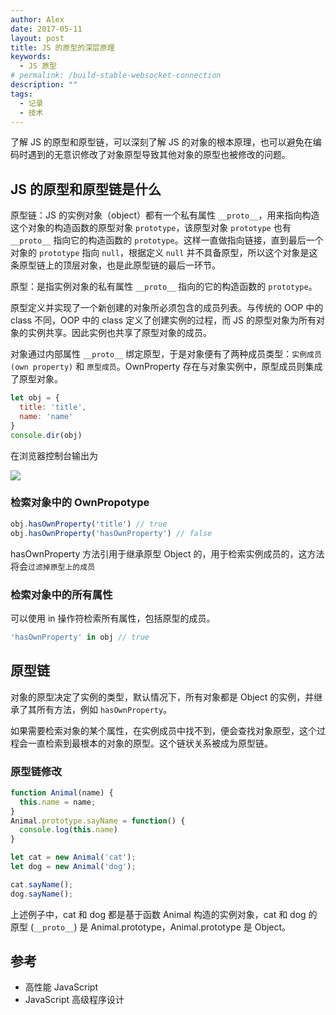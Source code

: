 ```yaml
---
author: Alex
date: 2017-05-11
layout: post
title: JS 的原型的深层原理
keywords: 
  - JS 原型
# permalink: /build-stable-websocket-connection
description: ""
tags: 
  - 记录
  - 技术
---
```


了解 JS 的原型和原型链，可以深刻了解 JS 的对象的根本原理，也可以避免在编码时遇到的无意识修改了对象原型导致其他对象的原型也被修改的问题。

## JS 的原型和原型链是什么

原型链：JS 的实例对象（object）都有一个私有属性 `__proto__`，用来指向构造这个对象的构造函数的原型对象 `prototype`，该原型对象 `prototype` 也有 `__proto__` 指向它的构造函数的 `prototype`。这样一直做指向链接，直到最后一个对象的 `prototype` 指向 `null`，根据定义 `null` 并不具备原型，所以这个对象是这条原型链上的顶层对象，也是此原型链的最后一环节。

原型：是指实例对象的私有属性 `__proto__` 指向的它的构造函数的 `prototype`。

原型定义并实现了一个新创建的对象所必须包含的成员列表。与传统的 OOP 中的 class 不同，OOP 中的 class 定义了创建实例的过程，而 JS 的原型对象为所有对象的实例共享。因此实例也共享了原型对象的成员。

对象通过内部属性 `__proto__` 绑定原型，于是对象便有了两种成员类型：`实例成员 (own property)` 和 `原型成员`。OwnProperty 存在与对象实例中，原型成员则集成了原型对象。

```js
let obj = {
  title: 'title',
  name: 'name'
}
console.dir(obj)
```

在浏览器控制台输出为

![](https://cdn.jsdelivr.net/gh/SANGET/blog-v3@master/content/assets/images/lib-desc/prototype-desc.png)

### 检索对象中的 OwnPropotype

```js
obj.hasOwnProperty('title') // true
obj.hasOwnProperty('hasOwnProperty') // false
```

hasOwnProperty 方法引用于继承原型 Object 的，用于检索实例成员的，这方法将会`过滤掉原型上的成员`

### 检索对象中的所有属性

可以使用 in 操作符检索所有属性，包括原型的成员。

```js
'hasOwnProperty' in obj // true
```

## 原型链

对象的原型决定了实例的类型，默认情况下，所有对象都是 Object 的实例，并继承了其所有方法，例如 `hasOwnProperty`。

如果需要检索对象的某个属性，在实例成员中找不到，便会查找对象原型，这个过程会一直检索到最根本的对象的原型。这个链状关系被成为原型链。

### 原型链修改

```js
function Animal(name) {
  this.name = name;
}
Animal.prototype.sayName = function() {
  console.log(this.name)
}

let cat = new Animal('cat');
let dog = new Animal('dog');

cat.sayName();
dog.sayName();
```

上述例子中，cat 和 dog 都是基于函数 Animal 构造的实例对象，cat 和 dog 的原型 (`__proto__`) 是 Animal.prototype，Animal.prototype 是 Object。

## 参考

- 高性能 JavaScript
- JavaScript 高级程序设计
